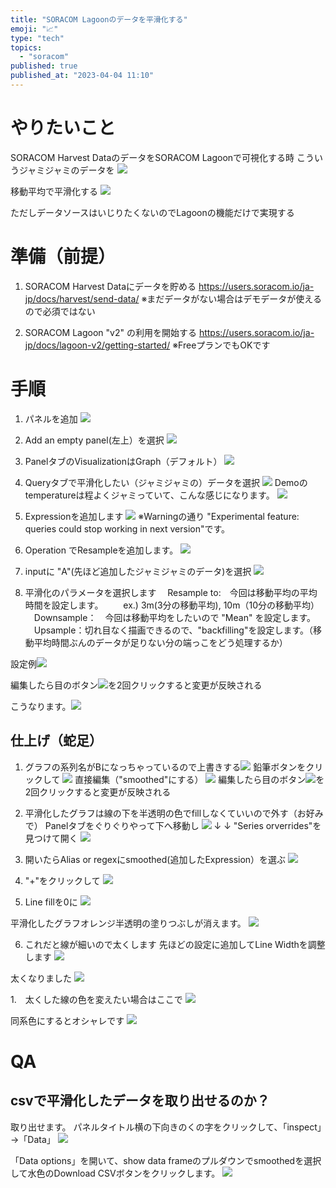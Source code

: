 ```yaml
---
title: "SORACOM Lagoonのデータを平滑化する"
emoji: "📈"
type: "tech"
topics:
  - "soracom"
published: true
published_at: "2023-04-04 11:10"
---
```


# やりたいこと
SORACOM Harvest DataのデータをSORACOM Lagoonで可視化する時
こういうジャミジャミのデータを
![](https://storage.googleapis.com/zenn-user-upload/19c584e010ba-20230404.png)

移動平均で平滑化する
![](https://storage.googleapis.com/zenn-user-upload/92c65a980e90-20230404.png)

ただしデータソースはいじりたくないのでLagoonの機能だけで実現する

# 準備（前提）
1. SORACOM Harvest Dataにデータを貯める
https://users.soracom.io/ja-jp/docs/harvest/send-data/
※まだデータがない場合はデモデータが使えるので必須ではない

1. SORACOM Lagoon "v2" の利用を開始する
https://users.soracom.io/ja-jp/docs/lagoon-v2/getting-started/
※FreeプランでもOKです

# 手順

1. パネルを追加
![](https://storage.googleapis.com/zenn-user-upload/4c8a8bbde9ed-20230404.png)

1. Add an empty panel(左上）を選択
![](https://storage.googleapis.com/zenn-user-upload/eea947b9fe46-20230404.png)

1. PanelタブのVisualizationはGraph（デフォルト）
![](https://storage.googleapis.com/zenn-user-upload/2bddbbf14042-20230404.png)

1. Queryタブで平滑化したい（ジャミジャミの）データを選択
![](https://storage.googleapis.com/zenn-user-upload/d5516aeaca8b-20230404.png)
Demoのtemperatureは程よくジャミっていて、こんな感じになります。
![](https://storage.googleapis.com/zenn-user-upload/6c20dcff5e3e-20230404.png)

1. Expressionを追加します
![](https://storage.googleapis.com/zenn-user-upload/3b880a8c01a8-20230404.png)
※Warningの通り "Experimental feature: queries could stop working in next version"です。

1. Operation でResampleを追加します。
![](https://storage.googleapis.com/zenn-user-upload/ab2cdf88b1e2-20230404.png)

1. inputに "A"(先ほど追加したジャミジャミのデータ)を選択
![](https://storage.googleapis.com/zenn-user-upload/47ffcd5edeb4-20230404.png)

1. 平滑化のパラメータを選択します
　Resample to:　今回は移動平均の平均時間を設定します。
　　ex.) 3m(3分の移動平均), 10m（10分の移動平均）
　Downsample：　今回は移動平均をしたいので "Mean" を設定します。
　Upsample：切れ目なく描画できるので、"backfilling"を設定します。（移動平均時間ぶんのデータが足りない分の端っこをどう処理するか）
 
 設定例![](https://storage.googleapis.com/zenn-user-upload/c32111d28481-20230404.png)

 編集したら目のボタン![](https://storage.googleapis.com/zenn-user-upload/80490ca40a86-20230404.png)を2回クリックすると変更が反映される

 こうなります。![](https://storage.googleapis.com/zenn-user-upload/ad6f886eb366-20230404.png)

## 仕上げ（蛇足）
1. グラフの系列名がBになっちゃっているので上書きする![](https://storage.googleapis.com/zenn-user-upload/dae3353a7e78-20230404.png)
鉛筆ボタンをクリックして
![](https://storage.googleapis.com/zenn-user-upload/d4305b2a228a-20230404.png)
直接編集（"smoothed"にする）
![](https://storage.googleapis.com/zenn-user-upload/90ca17aef1a5-20230404.png)
編集したら目のボタン![](https://storage.googleapis.com/zenn-user-upload/80490ca40a86-20230404.png)を2回クリックすると変更が反映される

2. 平滑化したグラフは線の下を半透明の色でfillしなくていいので外す（お好みで）
Panelタブをぐりぐりやって下へ移動し
![](https://storage.googleapis.com/zenn-user-upload/ad456baf4343-20230404.png)
↓
↓
"Series orverrides"を見つけて開く
![](https://storage.googleapis.com/zenn-user-upload/009046210b55-20230404.png)

3. 開いたらAlias or regexにsmoothed(追加したExpression）を選ぶ
![](https://storage.googleapis.com/zenn-user-upload/ce23cfcf36ef-20230404.png)

4. "+"をクリックして
![](https://storage.googleapis.com/zenn-user-upload/8c0d465fea77-20230404.png)

5. Line fillを0に
![](https://storage.googleapis.com/zenn-user-upload/cb689a8dccbb-20230404.png)
 
平滑化したグラフオレンジ半透明の塗りつぶしが消えます。
![](https://storage.googleapis.com/zenn-user-upload/b958cc730909-20230404.png)

6. これだと線が細いので太くします
先ほどの設定に追加してLine Widthを調整します
![](https://storage.googleapis.com/zenn-user-upload/f7405c64d67c-20230404.png)

太くなりました
![](https://storage.googleapis.com/zenn-user-upload/45cfe213ddf7-20230404.png)

1.　太くした線の色を変えたい場合はここで
![](https://storage.googleapis.com/zenn-user-upload/a63859ce72f4-20230404.png)

同系色にするとオシャレです
![](https://storage.googleapis.com/zenn-user-upload/69190c039b14-20230404.png)

# QA
## csvで平滑化したデータを取り出せるのか？
取り出せます。
パネルタイトル横の下向きのくの字をクリックして、「inspect」→「Data」
![](https://storage.googleapis.com/zenn-user-upload/be5e05471855-20230412.png)

「Data options」を開いて、show data frameのプルダウンでsmoothedを選択して水色のDownload CSVボタンをクリックします。
![](https://storage.googleapis.com/zenn-user-upload/2e140d980808-20230412.png)
